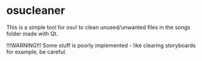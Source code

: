 # osucleaner

This is a simple tool for osu! to clean unused/unwanted files in the songs folder made with Qt.

!!!WARNING!!!
Some stuff is poorly implemented - like clearing storyboards for example, be careful.
